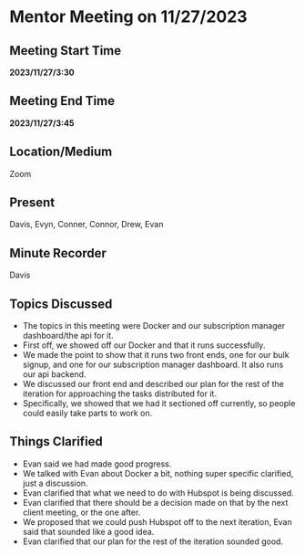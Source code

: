 # Mentor Meeting on 11/27/2023

## Meeting Start Time

**2023/11/27/3:30**

## Meeting End Time

**2023/11/27/3:45**

## Location/Medium

Zoom

## Present

Davis, Evyn, Conner, Connor, Drew, Evan

## Minute Recorder

Davis

## Topics Discussed

- The topics in this meeting were Docker and our subscription manager dashboard/the api for it.
- First off, we showed off our Docker and that it runs successfully.
- We made the point to show that it runs two front ends, one for our bulk signup, and one for our subscription manager dashboard. It also runs our api backend.
- We discussed our front end and described our plan for the rest of the iteration for approaching the tasks distributed for it.
- Specifically, we showed that we had it sectioned off currently, so people could easily take parts to work on.

## Things Clarified

- Evan said we had made good progress.
- We talked with Evan about Docker a bit, nothing super specific clarified, just a discussion.
- Evan clarified that what we need to do with Hubspot is being discussed.
- Evan clarified that there should be a decision made on that by the next client meeting, or the one after.
- We proposed that we could push Hubspot off to the next iteration, Evan said that sounded like a good idea.
- Evan clarified that our plan for the rest of the iteration sounded good.
